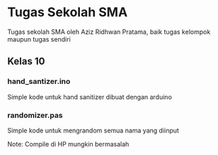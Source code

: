 # Tugas Sekolah SMA
Tugas sekolah SMA oleh Aziz Ridhwan Pratama, baik tugas kelompok maupun tugas sendiri
## Kelas 10
### hand_santizer.ino
Simple kode untuk hand sanitizer dibuat dengan arduino
### randomizer.pas
Simple kode untuk mengrandom semua nama yang diinput

Note: Compile di HP mungkin bermasalah
